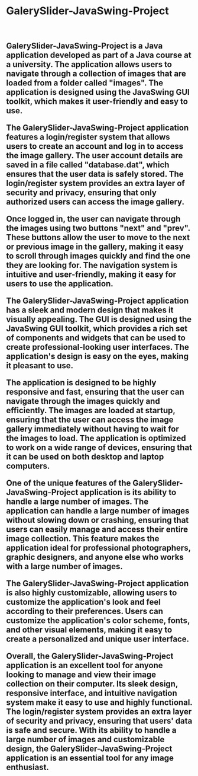 # GalerySlider-JavaSwing-Project

<img src="https://i.gyazo.com/9b77aeeaa7d94dc3bfed82256cbd9805.png" alt="" style="display: inline-block;" />
<img src="https://i.gyazo.com/5fd0dec40d5d5cefaa326368917d027e.png" alt="" />
<img src="https://i.gyazo.com/fc301c1649240f25365624b67d4452a6.jpg" alt="" />

<h2>GalerySlider-JavaSwing-Project is a Java application developed as part of a Java course at a university. The application allows users to navigate through a collection of images that are loaded from a folder called "images". The application is designed using the JavaSwing GUI toolkit, which makes it user-friendly and easy to use.

The GalerySlider-JavaSwing-Project application features a login/register system that allows users to create an account and log in to access the image gallery. The user account details are saved in a file called "database.dat", which ensures that the user data is safely stored. The login/register system provides an extra layer of security and privacy, ensuring that only authorized users can access the image gallery.

Once logged in, the user can navigate through the images using two buttons "next" and "prev". These buttons allow the user to move to the next or previous image in the gallery, making it easy to scroll through images quickly and find the one they are looking for. The navigation system is intuitive and user-friendly, making it easy for users to use the application.

The GalerySlider-JavaSwing-Project application has a sleek and modern design that makes it visually appealing. The GUI is designed using the JavaSwing GUI toolkit, which provides a rich set of components and widgets that can be used to create professional-looking user interfaces. The application's design is easy on the eyes, making it pleasant to use.

The application is designed to be highly responsive and fast, ensuring that the user can navigate through the images quickly and efficiently. The images are loaded at startup, ensuring that the user can access the image gallery immediately without having to wait for the images to load. The application is optimized to work on a wide range of devices, ensuring that it can be used on both desktop and laptop computers.

One of the unique features of the GalerySlider-JavaSwing-Project application is its ability to handle a large number of images. The application can handle a large number of images without slowing down or crashing, ensuring that users can easily manage and access their entire image collection. This feature makes the application ideal for professional photographers, graphic designers, and anyone else who works with a large number of images.

The GalerySlider-JavaSwing-Project application is also highly customizable, allowing users to customize the application's look and feel according to their preferences. Users can customize the application's color scheme, fonts, and other visual elements, making it easy to create a personalized and unique user interface.

Overall, the GalerySlider-JavaSwing-Project application is an excellent tool for anyone looking to manage and view their image collection on their computer. Its sleek design, responsive interface, and intuitive navigation system make it easy to use and highly functional. The login/register system provides an extra layer of security and privacy, ensuring that users' data is safe and secure. With its ability to handle a large number of images and customizable design, the GalerySlider-JavaSwing-Project application is an essential tool for any image enthusiast.</h2>
